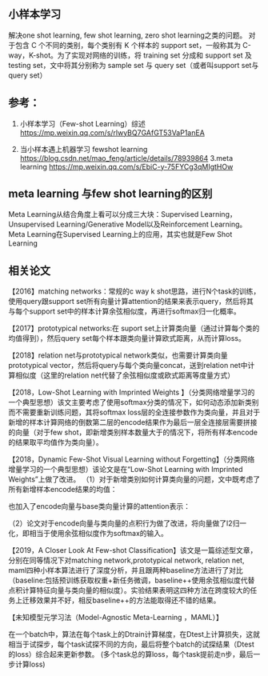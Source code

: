 ## 小样本学习

解决one shot learning, few shot learning, zero shot learning之类的问题。
对于包含 C 个不同的类别，每个类别有 K 个样本的 support set，一般称其为 C-way，K-shot。为了实现对网络的训练，将 training set 分成和 support set 及 testing set，文中将其分别称为 sample set 与 query set（或者叫support set与query set）

## 参考：
	
1. 小样本学习（Few-shot Learning）综述
	https://mp.weixin.qq.com/s/rlwyBQ7GAfGT53VaP1anEA

2. 当小样本遇上机器学习 fewshot learning
	 https://blog.csdn.net/mao_feng/article/details/78939864
3.meta learning
	https://mp.weixin.qq.com/s/EbiC-y-75FYCg3qMIgtHOw


## meta learning 与few  shot  learning的区别
Meta Learning从结合角度上看可以分成三大块：Supervised Learning，Unsupervised Learning/Generative Model以及Reinforcement Learning。Meta Learning在Supervised Learning上的应用，其实也就是Few Shot Learning


## 相关论文
【2016】matching  networks：常规的c way  k shot思路，进行N个task的训练，使用query跟support set所有向量计算attention的结果来表示query，然后将其与每个support set中的样本计算余弦相似度，再进行softmax归一化概率。

【2017】prototypical   networks:在 suport set上计算类向量（通过计算每个类的均值得到），然后query set每个样本跟类向量计算欧式距离，从而计算loss。

【2018】relation net与prototypical network类似，也需要计算类向量prototypical vector，然后将query与每个类向量concat，送到relation net中计算相似度（这里的relation net代替了余弦相似度或欧式距离等度量方式）

【2018，Low-Shot Learning with Imprinted Weights 】（分类网络增量学习的一个典型思想）该文主要考虑了使用softmax分类的情况下，如何动态添加新类别而不需要重新训练问题，其将softmax loss层的全连接参数作为类向量，并且对于新增的样本计算网络的倒数第二层的encode结果作为最后一层全连接层需要拼接的向量（对于few shot，即新增类别样本数量大于的情况下，将所有样本encode的结果取平均值作为类向量）。

【2018，Dynamic Few-Shot Visual Learning without Forgetting】（分类网络增量学习的一个典型思想）该论文是在“Low-Shot Learning with Imprinted Weights”上做了改进。
（1）对于新增类别如何计算类向量的问题，文中既考虑了所有新增样本encode结果的均值：

也加入了encode向量与base类向量计算的attention表示：



（2）论文对于encode向量与类向量的点积行为做了改进，将向量做了l2归一化，即相当于使用余弦相似度作为softmax的输入。

【2019，A Closer Look At Few-shot Classification】该文是一篇综述型文章，分别在同等情况下对matching network,prototypical network, relation net, maml四种小样本算法进行了深度分析，并且跟两种baseline方法进行了对比（baseline:包括预训练获取权重+新任务微调，baseline++使用余弦相似度代替点积计算特征向量与类向量的相似度）。实验结果表明这四种方法在跨度较大的任务上迁移效果并不好，相反baseline++的方法能取得还不错的结果。



【未知模型元学习法（Model-Agnostic Meta-Learning ，MAML）】


在一个batch中，算法在每个task上的Dtrain计算梯度，在Dtest上计算损失，这就相当于试探步，每个task试探不同的方向，最后将整个batch的试探结果（Dtest的loss）综合起来更新参数。
(多个task总的算loss，每个task提前走n步，最后一步计算loss)
